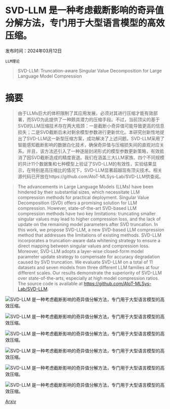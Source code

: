 # SVD-LLM 是一种考虑截断影响的奇异值分解方法，专门用于大型语言模型的高效压缩。

发布时间：2024年03月12日

`LLM理论`

> SVD-LLM: Truncation-aware Singular Value Decomposition for Large Language Model Compression

# 摘要

> 由于LLMs巨大的体积限制了其应用发展，必须对其进行压缩才能有效部署，而SVD为此提供了一种颇具潜力的压缩手段。不过，当前顶尖的基于SVD的LLM压缩技术存在两大瓶颈：一是截断小奇异值可能导致更高的信息损失；二是SVD截断后未对剩余模型参数进行更新优化。本研究创新性地提出了SVD-LLM这一新型压缩方案，成功解决了上述问题。SVD-LLM采用了智能感知截断影响的数据白化技术，确保奇异值与压缩损失间的直观对应关系。并且，该方法还引入了一种逐层封闭形式的模型参数更新策略，有效抵消了因SVD截断造成的精度衰退。我们在涵盖三大LLM家族、四个不同规模的共计11个数据集和七种模型上验证了SVD-LLM的有效性，实验结果显示，在特别是高压缩比的情况下，SVD-LLM显著超越现有顶尖技术。相关源代码已开放在https://github.com/AIoT-MLSys-Lab/SVD-LLM供查阅。

> The advancements in Large Language Models (LLMs) have been hindered by their substantial sizes, which necessitate LLM compression methods for practical deployment. Singular Value Decomposition (SVD) offers a promising solution for LLM compression. However, state-of-the-art SVD-based LLM compression methods have two key limitations: truncating smaller singular values may lead to higher compression loss, and the lack of update on the remaining model parameters after SVD truncation. In this work, we propose SVD-LLM, a new SVD-based LLM compression method that addresses the limitations of existing methods. SVD-LLM incorporates a truncation-aware data whitening strategy to ensure a direct mapping between singular values and compression loss. Moreover, SVD-LLM adopts a layer-wise closed-form model parameter update strategy to compensate for accuracy degradation caused by SVD truncation. We evaluate SVD-LLM on a total of 11 datasets and seven models from three different LLM families at four different scales. Our results demonstrate the superiority of SVD-LLM over state-of-the-arts, especially at high model compression ratios. The source code is available at https://github.com/AIoT-MLSys-Lab/SVD-LLM.

![SVD-LLM 是一种考虑截断影响的奇异值分解方法，专门用于大型语言模型的高效压缩。](../../../paper_images/2403.07378/x1.png)

![SVD-LLM 是一种考虑截断影响的奇异值分解方法，专门用于大型语言模型的高效压缩。](../../../paper_images/2403.07378/x2.png)

![SVD-LLM 是一种考虑截断影响的奇异值分解方法，专门用于大型语言模型的高效压缩。](../../../paper_images/2403.07378/x3.png)

![SVD-LLM 是一种考虑截断影响的奇异值分解方法，专门用于大型语言模型的高效压缩。](../../../paper_images/2403.07378/x4.png)

![SVD-LLM 是一种考虑截断影响的奇异值分解方法，专门用于大型语言模型的高效压缩。](../../../paper_images/2403.07378/x5.png)

![SVD-LLM 是一种考虑截断影响的奇异值分解方法，专门用于大型语言模型的高效压缩。](../../../paper_images/2403.07378/x6.png)

[Arxiv](https://arxiv.org/abs/2403.07378)